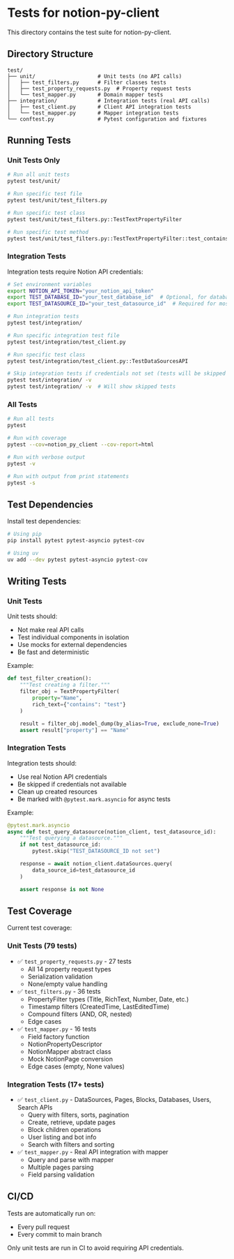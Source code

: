# Tests for notion-py-client

This directory contains the test suite for notion-py-client.

## Directory Structure

```
test/
├── unit/                    # Unit tests (no API calls)
│   ├── test_filters.py      # Filter classes tests
│   ├── test_property_requests.py  # Property request tests
│   └── test_mapper.py       # Domain mapper tests
├── integration/             # Integration tests (real API calls)
│   ├── test_client.py       # Client API integration tests
│   └── test_mapper.py       # Mapper integration tests
└── conftest.py              # Pytest configuration and fixtures
```

## Running Tests

### Unit Tests Only

```bash
# Run all unit tests
pytest test/unit/

# Run specific test file
pytest test/unit/test_filters.py

# Run specific test class
pytest test/unit/test_filters.py::TestTextPropertyFilter

# Run specific test method
pytest test/unit/test_filters.py::TestTextPropertyFilter::test_contains_filter
```

### Integration Tests

Integration tests require Notion API credentials:

```bash
# Set environment variables
export NOTION_API_TOKEN="your_notion_api_token"
export TEST_DATABASE_ID="your_test_database_id"  # Optional, for database tests
export TEST_DATASOURCE_ID="your_test_datasource_id"  # Required for most tests

# Run integration tests
pytest test/integration/

# Run specific integration test file
pytest test/integration/test_client.py

# Run specific test class
pytest test/integration/test_client.py::TestDataSourcesAPI

# Skip integration tests if credentials not set (tests will be skipped automatically)
pytest test/integration/ -v
pytest test/integration/ -v  # Will show skipped tests
```

### All Tests

```bash
# Run all tests
pytest

# Run with coverage
pytest --cov=notion_py_client --cov-report=html

# Run with verbose output
pytest -v

# Run with output from print statements
pytest -s
```

## Test Dependencies

Install test dependencies:

```bash
# Using pip
pip install pytest pytest-asyncio pytest-cov

# Using uv
uv add --dev pytest pytest-asyncio pytest-cov
```

## Writing Tests

### Unit Tests

Unit tests should:

- Not make real API calls
- Test individual components in isolation
- Use mocks for external dependencies
- Be fast and deterministic

Example:

```python
def test_filter_creation():
    """Test creating a filter."""
    filter_obj = TextPropertyFilter(
        property="Name",
        rich_text={"contains": "test"}
    )

    result = filter_obj.model_dump(by_alias=True, exclude_none=True)
    assert result["property"] == "Name"
```

### Integration Tests

Integration tests should:

- Use real Notion API credentials
- Be skipped if credentials not available
- Clean up created resources
- Be marked with `@pytest.mark.asyncio` for async tests

Example:

```python
@pytest.mark.asyncio
async def test_query_datasource(notion_client, test_datasource_id):
    """Test querying a datasource."""
    if not test_datasource_id:
        pytest.skip("TEST_DATASOURCE_ID not set")

    response = await notion_client.dataSources.query(
        data_source_id=test_datasource_id
    )

    assert response is not None
```

## Test Coverage

Current test coverage:

### Unit Tests (79 tests)

- ✅ `test_property_requests.py` - 27 tests
  - All 14 property request types
  - Serialization validation
  - None/empty value handling
- ✅ `test_filters.py` - 36 tests
  - PropertyFilter types (Title, RichText, Number, Date, etc.)
  - Timestamp filters (CreatedTime, LastEditedTime)
  - Compound filters (AND, OR, nested)
  - Edge cases
- ✅ `test_mapper.py` - 16 tests
  - Field factory function
  - NotionPropertyDescriptor
  - NotionMapper abstract class
  - Mock NotionPage conversion
  - Edge cases (empty, None values)

### Integration Tests (17+ tests)

- ✅ `test_client.py` - DataSources, Pages, Blocks, Databases, Users, Search APIs
  - Query with filters, sorts, pagination
  - Create, retrieve, update pages
  - Block children operations
  - User listing and bot info
  - Search with filters and sorting
- ✅ `test_mapper.py` - Real API integration with mapper
  - Query and parse with mapper
  - Multiple pages parsing
  - Field parsing validation

## CI/CD

Tests are automatically run on:

- Every pull request
- Every commit to main branch

Only unit tests are run in CI to avoid requiring API credentials.
